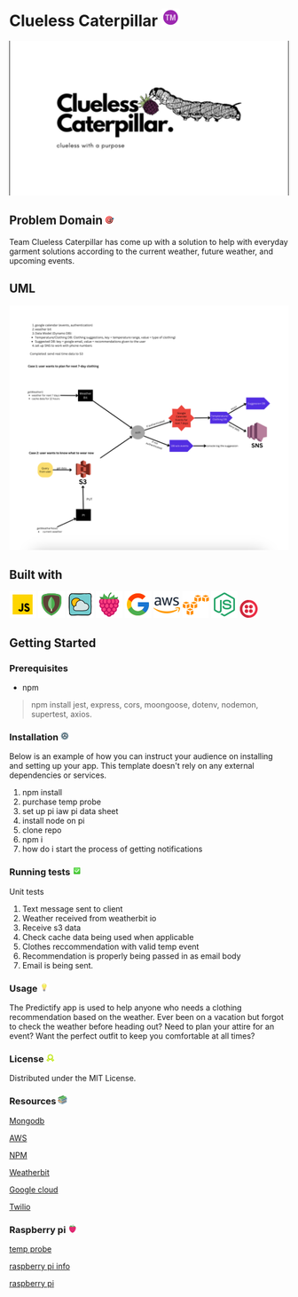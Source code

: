 # Clueless Caterpillar ![tm](/images/trademark2.png)

![cluelessCaterpillars](/images/Logo.png)

## Problem Domain ![goal](/images/goal.png)

Team Clueless Caterpillar has come up with a solution to help with everyday garment solutions according to the current weather, future weather, and upcoming events.

## UML

![uml](/images/uml.png)

## Built with

![js](/images/javascript.gif)
![mongo](/images/mongo.png)
![weather](/images/weather.png)
![rasp](/images/raspberry.png)
![google](/images/google.png)
![aws](/images/amazon-web-services.png)
![s3](/images/amazon-s3.png)
![express](/images/node-js-48.png)
![Twilio](/images/icons8-twilio-is-a-cloud-communications-platform-as-a-service-company-32.png)

## Getting Started

### Prerequisites

* npm

> npm install jest, express, cors, moongoose, dotenv, nodemon, supertest, axios.

### Installation ![gear](/images/gear.png)

Below is an example of how you can instruct your audience on installing and setting up your app. This template doesn't rely on any external dependencies or services.

1. npm install
2. purchase temp probe
3. set up pi iaw pi data sheet
4. install node on pi
5. clone repo
6. npm i
7. how do i start the process of getting notifications

### Running tests ![tests](/images/check2.png)

Unit tests

1. Text message sent to client
2. Weather received from weatherbit io
3. Receive s3 data
4. Check cache data being used when applicable
5. Clothes reccommendation with valid temp event
6. Recommendation is properly being passed in as email body
7. Email is being sent.

### Usage ![bulb](/images/bulb.png)

The Predictify app is used to help anyone who needs a clothing recommendation based on the weather.
Ever been on a vacation but forgot to check the weather before heading out? Need to plan your attire for an event?
Want the perfect outfit to keep you comfortable at all times?

### License ![license](/images/license.png)

Distributed under the MIT License.

### Resources ![books](/images/books2.png)

[Mongodb](https://www.mongodb.com/)

[AWS](https://aws.amazon.com/console/)

[NPM](https://www.npmjs.com/package/npm)

[Weatherbit](https://www.weatherbit.io/)

[Google cloud](https://cloud.google.com/)

[Twilio](https://www.twilio.com/en-us)

### Raspberry pi ![rasp](/images/raspberry2.png)

[temp probe](https://www.amazon.com/dp/B078SVZB1X?ref=ppx_pop_mob_ap_share)

[raspberry pi info](https://projects.raspberrypi.org/en/projects/raspberry-pi-getting-started)

[raspberry pi](https://www.amazon.com/ELEMENT-Element14-Raspberry-Pi-Motherboard/dp/B07P4LSDYV/ref=sr_1_4?crid=3LEAKDJZH0J07&keywords=raspberry+pi&qid=1683144620&sprefix=raspberry+pi%2Caps%2C164&sr=8-4)
